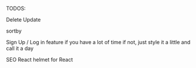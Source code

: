 TODOS:

Delete
Update

sortby

Sign Up / Log in feature if you have a lot of time
if not, just style it a little and call it a day

SEO React helmet for React
